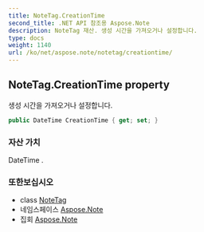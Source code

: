 ```yaml
---
title: NoteTag.CreationTime
second_title: .NET API 참조용 Aspose.Note
description: NoteTag 재산. 생성 시간을 가져오거나 설정합니다.
type: docs
weight: 1140
url: /ko/net/aspose.note/notetag/creationtime/
---
```

## NoteTag.CreationTime property

생성 시간을 가져오거나 설정합니다.

```csharp
public DateTime CreationTime { get; set; }
```

### 자산 가치

DateTime .

### 또한보십시오

* class [NoteTag](../)
* 네임스페이스 [Aspose.Note](../../notetag/)
* 집회 [Aspose.Note](../../../)


